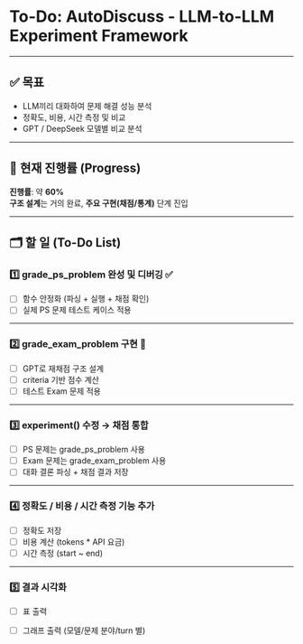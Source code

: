 # To-Do: AutoDiscuss - LLM-to-LLM Experiment Framework

---

## ✅ 목표

- LLM끼리 대화하여 문제 해결 성능 분석
- 정확도, 비용, 시간 측정 및 비교
- GPT / DeepSeek 모델별 비교 분석

---

## 📌 현재 진행률 (Progress)

**진행률**: 약 **60%**  
**구조 설계**는 거의 완료, **주요 구현(채점/통계)** 단계 진입

---

## 🗂️ 할 일 (To-Do List)

### 1️⃣ grade_ps_problem 완성 및 디버깅 ✅

- [ ] 함수 안정화 (파싱 + 실행 + 채점 확인)
- [ ] 실제 PS 문제 테스트 케이스 적용

---

### 2️⃣ grade_exam_problem 구현 📝

- [ ] GPT로 재채점 구조 설계
- [ ] criteria 기반 점수 계산
- [ ] 테스트 Exam 문제 적용

---

### 3️⃣ experiment() 수정 → 채점 통합

- [ ] PS 문제는 grade_ps_problem 사용
- [ ] Exam 문제는 grade_exam_problem 사용
- [ ] 대화 결론 파싱 + 채점 결과 저장

---

### 4️⃣ 정확도 / 비용 / 시간 측정 기능 추가

- [ ] 정확도 저장
- [ ] 비용 계산 (tokens * API 요금)
- [ ] 시간 측정 (start ~ end)

---

### 5️⃣ 결과 시각화

- [ ] 표 출력
- [ ] 그래프 출력 (모델/문제 분야/turn 별)

